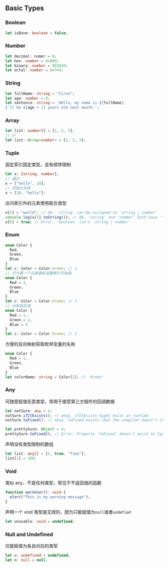 ## Basic Types

### Boolean

```typescript
let isDone: boolean = false;
```

### Number

```typescript
let decimal: numer = 6;
let hex: number = 0x00d;
let binary: number = 0b1010;
let octal: number = 0o744;
```

### String

```typescript
let fullName: string = "Cirno";
let age: number = 9;
let sentence: string = `Hello, my name is ${fullName}.
I'll be ${age + 1} years old next month.`;
```

### Array

```typescript
let list: number[] = [1, 2, 3];
// or
let list: Array<number> = [1, 2, 3];
```

### Tuple

固定索引固定类型，且有顺序限制

```typescript
let x: [string, number];
// 通过
x = ["hello", 10];
// 初始化失败
x = [10, "hello"];
```

访问索引外的元素使用联合类型

```typescript
x[3] = "world"; // OK, 'string' can be assigned to 'string | number'
console.log(x[5].toString()); // OK, 'string' and 'number' both have 'toString'
x[6] = true; // Error, 'boolean' isn't 'string | number'
```

### Enum

```typescript
enum Color {
  Red,
  Green,
  Blue
}
let c: Color = Color.Green; // 1
// 可为第一个元素重新设置索引开始值
enum Color {
  Red = 1,
  Green,
  Blue
}
let c: Color = Color.Green; // 2
// 全部指定值
enum Color {
  Red = 1,
  Green = 2,
  Blue = 4
}
let c: Color = Color.Green; // 2
```

方便的反向映射获取枚举变量的名称

```typescript
enum Color {
  Red = 1,
  Green,
  Blue
}
let colorName: string = Color[2]; // 'Green'
```

### Any

可随意赋值任意类型，常用于接受第三方插件的回调数据

```typescript
let notSure: any = 4;
notSure.ifItExists(); // okay, ifItExists might exist at runtime
notSure.toFixed(); // okay, toFixed exists (but the compiler doesn't check)

let prettySure: Object = 4;
prettySure.toFixed(); // Error: Property 'toFixed' doesn't exist on type 'Object'.
```

声明没有类型限制的数组

```typescript
let list: any[] = [1, true, "free"];
list[1] = 100;
```

### Void

类似 any，不是任何类型，常见于不返回值的函数

```typescript
function warnUser(): void {
  alert("This is my warning message");
}
```

声明一个 void 类型是无效的，因为只能赋值为`null`或者`undefied`

```typescript
let unusable: void = undefined;
```

### Null and Undefined

仅能赋值为各自对应的类型

```typescript
let u: undefined = undefined;
let n: null = null;
```

